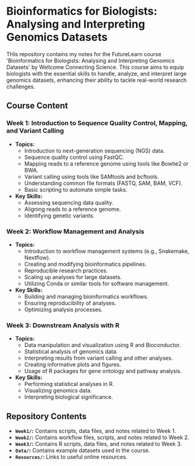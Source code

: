 # Bioinformatics for Biologists: Analysing and Interpreting Genomics Datasets
THis repository contains my notes for the FutureLearn course 'Bioinformatics for Biologists: Analysing and Interpreting Genomics Datasets' by Wellcome Connecting Science. This course aims to equip biologists with the essential skills to handle, analyze, and interpret large genomics datasets, enhancing their ability to tackle real-world research challenges.

## Course Content

### Week 1: Introduction to Sequence Quality Control, Mapping, and Variant Calling

* **Topics:**
    * Introduction to next-generation sequencing (NGS) data.
    * Sequence quality control using FastQC.
    * Mapping reads to a reference genome using tools like Bowtie2 or BWA.
    * Variant calling using tools like SAMtools and bcftools.
    * Understanding common file formats (FASTQ, SAM, BAM, VCF).
    * Basic scripting to automate simple tasks.
* **Key Skills:**
    * Assessing sequencing data quality.
    * Aligning reads to a reference genome.
    * Identifying genetic variants.

### Week 2: Workflow Management and Analysis

* **Topics:**
    * Introduction to workflow management systems (e.g., Snakemake, Nextflow).
    * Creating and modifying bioinformatics pipelines.
    * Reproducible research practices.
    * Scaling up analyses for large datasets.
    * Utilizing Conda or similar tools for software management.
* **Key Skills:**
    * Building and managing bioinformatics workflows.
    * Ensuring reproducibility of analyses.
    * Optimizing analysis processes.

### Week 3: Downstream Analysis with R

* **Topics:**
    * Data manipulation and visualization using R and Bioconductor.
    * Statistical analysis of genomics data.
    * Interpreting results from variant calling and other analyses.
    * Creating informative plots and figures.
    * Usage of R packages for gene ontology and pathway analysis.
* **Key Skills:**
    * Performing statistical analyses in R.
    * Visualizing genomics data.
    * Interpreting biological significance.

## Repository Contents

* **`Week1/`:** Contains scripts, data files, and notes related to Week 1.
* **`Week2/`:** Contains workflow files, scripts, and notes related to Week 2.
* **`Week3/`:** Contains R scripts, data files, and notes related to Week 3.
* **`Data/`:** Contains example datasets used in the course.
* **`Resources/`:** Links to useful online resources.

